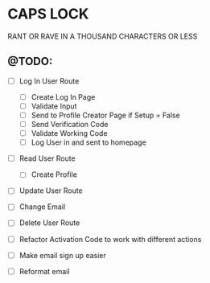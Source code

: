 # CAPS LOCK

RANT OR RAVE IN A THOUSAND CHARACTERS OR LESS

## @TODO:

- [ ] Log In User Route
  - [ ] Create Log In Page
  - [ ] Validate Input
  - [ ] Send to Profile Creator Page if Setup = False
  - [ ] Send Verification Code
  - [ ] Validate Working Code
  - [ ] Log User in and sent to homepage
- [ ] Read User Route
  - [ ] Create Profile
- [ ] Update User Route
- [ ] Change Email
- [ ] Delete User Route

- [ ] Refactor Activation Code to work with different actions
- [ ] Make email sign up easier
- [ ] Reformat email

